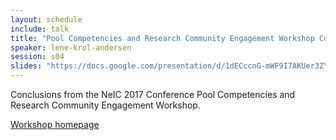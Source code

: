 ```yaml
---
layout: schedule
include: talk
title: "Pool Competencies and Research Community Engagement Workshop Conclusions"
speaker: lene-krol-andersen
session: s04
slides: "https://docs.google.com/presentation/d/1dECccnG-mWF9I7AKUer3ZYEICQ9eDKr51_jpqTQtgWw/edit#slide=id.g1e0bae5afd_0_265"
---
```

Conclusions from the NeIC 2017 Conference Pool Competencies and Research Community Engagement Workshop.

[Workshop homepage](/workshops/poco/)
